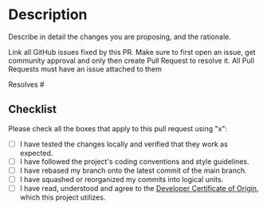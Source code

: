 # Description

Describe in detail the changes you are proposing, and the rationale.

Link all GitHub issues fixed by this PR.
Make sure to first open an issue, get community approval and only then create Pull Request to resolve it.
All Pull Requests must have an issue attached to them

Resolves #

## Checklist

Please check all the boxes that apply to this pull request using "x":

-   [ ] I have tested the changes locally and verified that they work as expected.
-   [ ] I have followed the project's coding conventions and style guidelines.
-   [ ] I have rebased my branch onto the latest commit of the main branch.
-   [ ] I have squashed or reorganized my commits into logical units.
-   [ ] I have read, understood and agree to the [Developer Certificate of Origin](../blob/main/DCO.md), which this project utilizes.
